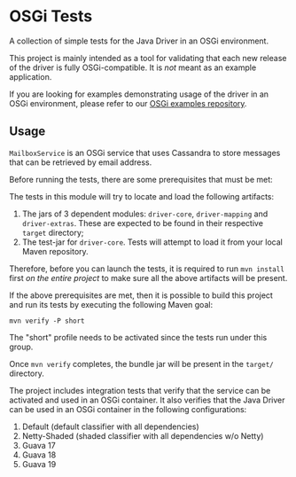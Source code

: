<!--
Licensed to the Apache Software Foundation (ASF) under one
or more contributor license agreements.  See the NOTICE file
distributed with this work for additional information
regarding copyright ownership.  The ASF licenses this file
to you under the Apache License, Version 2.0 (the
"License"); you may not use this file except in compliance
with the License.  You may obtain a copy of the License at

  http://www.apache.org/licenses/LICENSE-2.0

Unless required by applicable law or agreed to in writing,
software distributed under the License is distributed on an
"AS IS" BASIS, WITHOUT WARRANTIES OR CONDITIONS OF ANY
KIND, either express or implied.  See the License for the
specific language governing permissions and limitations
under the License.
-->

# OSGi Tests

A collection of simple tests for the Java Driver in an OSGi environment.

This project is mainly intended as a tool for validating
that each new release of the driver is fully OSGi-compatible. 
It is _not_ meant as an example application.

If you are looking for examples demonstrating usage of the driver in an OSGi
environment, please refer to our [OSGi examples repository].

[OSGi examples repository]:https://github.com/datastax/java-driver-examples-osgi

## Usage

`MailboxService` is an OSGi service that uses Cassandra to
store messages that can be retrieved by email address.

Before running the tests, there are some prerequisites that must be met:

The tests in this module will try to locate and load the following artifacts:

1. The jars of 3 dependent modules:
   `driver-core`, `driver-mapping` and `driver-extras`. 
   These are expected to be found in their respective `target` directory;
2. The test-jar for `driver-core`. Tests will attempt to load it from your local Maven repository.

Therefore, before you can launch the tests, it is required to run `mvn install` 
first _on the entire project_ to make sure all the above artifacts will be present.

If the above prerequisites are met, then it is possible to build 
this project and run its tests by executing the following Maven goal:

    mvn verify -P short

The "short" profile needs to be activated since the tests run under
this group.

Once `mvn verify` completes, the bundle jar will be present in the `target/` directory.

The project includes integration tests that verify that the service can
be activated and used in an OSGi container.  It also verifies that
the Java Driver can be used in an OSGi container in the following
configurations:

1. Default (default classifier with all dependencies)
2. Netty-Shaded (shaded classifier with all dependencies w/o Netty)
5. Guava 17
6. Guava 18
7. Guava 19

